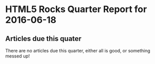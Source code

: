 HTML5 Rocks Quarter Report for 2016-06-18
=========================================

Articles due this quater
------------------------

There are no articles due this quarter, either all is good, or something messed up!

